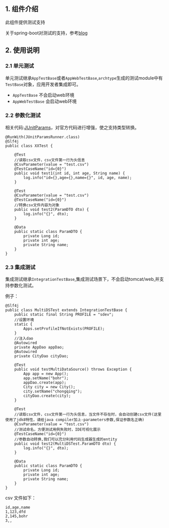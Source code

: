 ## 1. 组件介绍

此组件提供测试支持

关于spring-boot对测试的支持，参考[blog](https://spring.io/blog/2016/04/15/testing-improvements-in-spring-boot-1-4)


## 2. 使用说明

### 2.1 单元测试

单元测试继承`AppTestBase`或者`AppWebTestBase`,`archtype`生成的测试module中有`TestBase`对象，应用开发者集成即可。

* `AppTestBase` 不会启动web环境
* `AppWebTestBase` 会启动web环境

### 2.2 参数化测试

相关代码:[JUnitParams](http://gitlab.yiji/fintech/JUnitParams)，对官方代码进行增强，使之支持类型转换。


    @RunWith(JUnitParamsRunner.class)
    @Slf4j
    public class XXTest {
    	
    	@Test
    	//读取csv文件，csv文件第一行为头信息
    	@CsvParameter(value = "test.csv")
    	@TestCaseName("id={0}")
    	public void test1(int id, int age, String name) {
    		log.info("id={},age={},name={}", id, age, name);
    	}
    	
    	@Test
    	@CsvParameter(value = "test.csv")
    	@TestCaseName("id={0}")
    	//转换csv文件内容为对象
    	public void test2(ParamDTO dto) {
    		log.info("{}", dto);
    	}
    	
    	@Data
    	public static class ParamDTO {
    		private Long id;
    		private int age;
    		private String name;
    	}
    }

### 2.3 集成测试

集成测试继承`IntegrationTestBase`,集成测试场景下，不会启动tomcat/web,并支持参数化测试。

例子：


    @Slf4j
    public class MultiDSTest extends IntegrationTestBase {
    	public static final String PROFILE = "sdev";
        //设置环境
    	static {
    		Apps.setProfileIfNotExists(PROFILE);
    	}
    	//注入dao
    	@Autowired
    	private AppDao appDao;
    	@Autowired
    	private CityDao cityDao;
    	
    	@Test
    	public void testMultiDataSource() throws Exception {
    		App app = new App();
    		app.setName("bohr");
    		appDao.create(app);
    		City city = new City();
    		city.setName("chongqing");
    		cityDao.create(city);
    	}
        
    	@Test
    	//读取csv文件，csv文件第一行为头信息，当文件不存在时，会自动创建csv文件(这里使用了jdk8特性，请给java compiler加上-parameters参数,保证参数名正确)
    	@CsvParameter(value = "test.csv")
    	//测试命名，方便测试用例失败时，IDE可视化展示
    	@TestCaseName("id={0}")
    	//参数自动转换,我们可以充分利用代码生成器生成的entity
    	public void test2(MultiDSTest.ParamDTO dto) {
    		log.info("{}", dto);
    	}
    
    	@Data
    	public static class ParamDTO {
    		private Long id;
    		private int age;
    		private String name;
    	}
    }

  csv 文件如下：

    id,age,name
    1,123,dfd
    2,145,bohr
    3,,